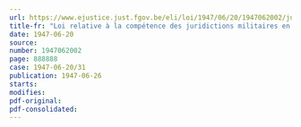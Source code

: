 ```yaml
---
url: https://www.ejustice.just.fgov.be/eli/loi/1947/06/20/1947062002/justel
title-fr: "Loi relative à la compétence des juridictions militaires en matière de crimes de guerre"
date: 1947-06-20
source:
number: 1947062002
page: 888888
case: 1947-06-20/31
publication: 1947-06-26
starts:
modifies:
pdf-original:
pdf-consolidated:
---
```


